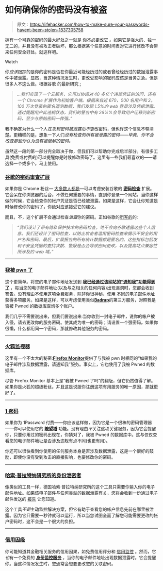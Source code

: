 # 如何确保你的密码没有被盗

> 原文：<https://lifehacker.com/how-to-make-sure-your-passwords-havent-been-stolen-1837305758>

拥有一个可靠的密码的最大好处之一就是 [你不必更改它](https://lifehacker.com/instead-of-changing-your-passwords-upgrade-them-1836182279) 。如果它是强大的、独一无二的，并且没有被攻击者破坏，那么根据某个任意的时间表对它进行修改不会带来任何安全好处。就这样吧。

Watch

你*应该*跟踪的是你的密码是否在你最近可能经历过的或者曾经经历过的数据泄露事件中被泄露。显然，当这种情况发生时，更改受影响的密码应该是当务之急。但是很多人不这么做。根据谷歌 的最新研究 [:](https://ai.google/research/pubs/pub48399)

> *...我们实现了一个云服务，它可以协调对 40 多亿个违规凭证的访问，还有一个 Chrome 扩展作为初始客户端。根据来自近 670，000 名用户和 2，100 万次登录的匿名遥测数据，我们发现 1.5%的 web 登录涉及凭据泄露。通过提醒用户此违规状态，我们的警告中有 26%%会导致用户迁移到新密码，至少与原始密码一样强。”*

我不确定为什么一个人*在发现密码被泄露后不*更改密码，但也许这个信息不够清楚。更糟糕的是，想象一下人们*没有检查的所有被泄露的密码——毕竟，你不会改变那些你认为没有被破解的密码。*

虽然这一段的第一部分完全取决于你，但我们可以帮助你完成后半部分。有很多工具(免费或付费的)可以提醒你是时候修改密码了。这里有一些我们最喜欢的——请选择一个或多个，马上使用。

### [谷歌的密码审查扩展](https://chrome.google.com/webstore/detail/password-checkup-extensio/pncabnpcffmalkkjpajodfhijclecjno)

如果你是 Chrome 粉丝— [大多数人都是](https://gs.statcounter.com/browser-market-share)—可以考虑安装谷歌的 [**密码检查**](https://chrome.google.com/webstore/detail/password-checkup-extensio/pncabnpcffmalkkjpajodfhijclecjno) 扩展。它会呆在你浏览器的后台，不做任何重要的事情，直到你登录一个网站。当你这样做的时候，它会检查你的帐户凭证是否已经被泄露。如果是这样，它会让你知道是时候修改你的密码了，你绝对应该接受它的建议。

而且，不，这个扩展不会通过检查*泄露*你的密码。正如谷歌的[所写的](https://security.googleblog.com/2019/02/protect-your-accounts-from-data.html)的:

> *“我们设计了带有隐私保护技术的密码检查，绝不会向谷歌透露这些个人信息。我们还设计了密码检查，以防止攻击者滥用密码检查来揭示不安全的用户名和密码。最后，扩展报告的所有统计数据都是匿名的。这些指标包括发现不安全凭据的查找次数、警报是否会导致密码更改，以及提高站点兼容性所涉及的 web 域。”*

* * *

### [我被 pwn 了](https://haveibeenpwned.com/)

这个更简单。将您的电子邮件地址发送到 [**我已经通过该网站的“通知我”功能得到了**](https://haveibeenpwned.com) ，每当您的电子邮件地址(以及与之相关的任何内容)出现漏洞时，您都会收到警告。没有理由不使用这项免费服务，除非你很神秘，使用 [不同的电子邮件地址](https://lifehacker.com/make-a-joint-email-address-with-a-gmail-filter-1836702340) 获得多项服务。如果是这样，可以考虑使用类似[**Badrap**](https://badrap.io)的第三方服务，对照我是否被 Pwned 的数据库查询多个账户。

我们几乎不需要说出来，但我们要说出来:当你收到一封电子邮件，说你的帐户被入侵，请去更改你的服务密码。使其成为唯一的密码；请设置一个强密码。如果你很懒，什么都用同一个密码，那就修改其他服务的密码。

* * *

### [火狐监视器](https://monitor.firefox.com)

这里有一个不太大的秘密:[**Firefox Monitor**](https://monitor.firefox.com)提供了与我被 pwn 时相同的“如果我的电子邮件涉及数据泄露，请通知我”服务。事实上，它也使用了我被 Pwned 的数据库。

尽管 Firefox Monitor 基本上是“我被 Pwned 了吗”的翻版，但它仍然值得了解。如果你是火狐的超级粉丝，并且这是说服你注册这项有用服务的唯一原因，那就更好了。

* * *

### [1 密码](https://1password.com)

如果你为 1Password 付费——你应该这样做，因为它是一个很棒的密码管理器——你可以使用它的 [**瞭望塔**](https://support.1password.com/watchtower/) 功能。没有理由*不*关注这项关键服务，因为它会提醒你，只要你用过的密码出现在，你猜对了，我被 Pwned 的数据库中。这与仅仅查看您的电子邮件地址是否涉及违规有点不同(也更有用)。

你还可以很快看到你使用的任何服务本身是否涉及数据泄露，这是一个很好的鼓励，即使你没有受到攻击的直接影响，也要修改你的密码。

* * *

### [哈索·普拉特纳研究所的身份泄密者](https://sec.hpi.de/ilc/)

像类似的工具一样，德国哈索·普拉特纳研究所的这个工具只需要你输入你的电子邮件地址。如果该电子邮件与任何类型的数据泄露有关，您将会收到一份通过电子邮件发送的 [报告](https://sec.hpi.de/ilc/publickeys) 让您知道。

这个工具*不是*主动监控解决方案，但它有助于查看您的帐户信息先前在哪里被泄露。因为它只需要一秒钟就可以运行，所以当您试图全面了解您可能需要更改的帐户密码时，这不会是一个很大的负担。

* * *

### [信用因缘](https://www.creditkarma.com/id-monitoring/)

你可能知道其金融相关服务的信用因果，如免费信用评分和 [信用监控](https://www.creditkarma.com/credit-monitoring/) 。然而，它*也*有一个免费的 [**身份监控服务**](https://www.creditkarma.com/id-monitoring/) ，当你的电子邮件地址出现数据泄露时，它会提醒你。当这种情况发生时，您通常会想要更改您的关联密码。